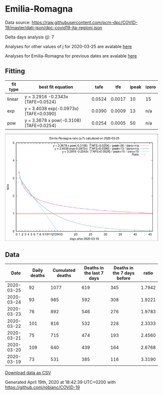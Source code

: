 # Emilia-Romagna

Data source: https://raw.githubusercontent.com/pcm-dpc/COVID-19/master/dati-json/dpc-covid19-ita-regioni.json

Delta days analysis (j): 7

Analyses for other values of j for 2020-03-25 are avalable [here](../2020-03-25/README.md)

Analyses for Emilia-Romagna for previous dates are avalable [here](../README.md)

## Fitting 
|fit type|best fit equation|tafe|tfe|ipeak|izero|
|-------|-----|--------|------|---|---|
|linear|y = 3.2916 -0.2343x  [TAFE=0.0524]|0.0524|0.0017|10|15|
|exp|y = 3.4038 exp(-0.0973x)  [TAFE=0.0390]|0.0390|0.0009|13|n/a|
|pow|y = 3.3678 x pow(-0.3108)  [TAFE=0.0254]|0.0254|0.0005|50|n/a|

![Plot](COVID-19_emilia-romagna_j7_2020-03-25.png)

## Data
|Date|Daily deaths|Cumulated deaths|Deaths in the last 7 days|Deaths in the 7 days before|ratio|
|----|----------|-----------|-------|--------------------|-----|
|2020-03-25|92|1077|619|345|1.7942|
|2020-03-24|93|985|592|308|1.9221|
|2020-03-23|76|892|546|276|1.9783|
|2020-03-22|101|816|532|228|2.3333|
|2020-03-21|75|715|474|193|2.4560|
|2020-03-20|109|640|439|164|2.6768|
|2020-03-19|73|531|385|116|3.3190|

[Download data as CSV](COVID-19_emilia-romagna_j7_2020-03-25.csv)

Generated April 19th, 2020 at 18:42:39 UTC+0200 with https://github.com/robianc/COVID-19
